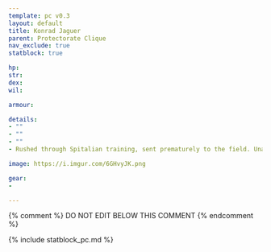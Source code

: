 ```yaml
---
template: pc v0.3
layout: default
title: Konrad Jaguer
parent: Protectorate Clique
nav_exclude: true
statblock: true

hp: 
str: 
dex: 
wil: 

armour: 

details:
- ""
- ""
- ""
- Rushed through Spitalian training, sent prematurely to the field. Unaware and keen. Holds a tome. 18 yo.

image: https://i.imgur.com/6GHvyJK.png

gear:
-

---
```


{% comment %}
DO NOT EDIT BELOW THIS COMMENT
{% endcomment %}

{% include statblock_pc.md %}
